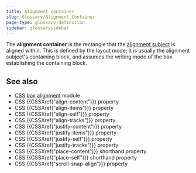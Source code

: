 ```yaml
---
title: Alignment container
slug: Glossary/Alignment_Container
page-type: glossary-definition
sidebar: glossarysidebar
---
```



The **alignment container** is the rectangle that the [alignment subject](/en-US/docs/Glossary/Alignment_Subject) is aligned within. This is defined by the layout mode; it is usually the alignment subject's containing block, and assumes the writing mode of the box establishing the containing block.

## See also

- [CSS box alignment](/en-US/docs/Web/CSS/CSS_box_alignment) module
- CSS {{CSSXref("align-content")}} property
- CSS {{CSSXref("align-items")}} property
- CSS {{CSSXref("align-self")}} property
- CSS {{CSSXref("align-tracks")}} property
- CSS {{CSSXref("justify-content")}} property
- CSS {{CSSXref("justify-items")}} property
- CSS {{CSSXref("justify-self")}} property
- CSS {{CSSXref("justify-tracks")}} property
- CSS {{CSSXref("place-content")}} shorthand property
- CSS {{CSSXref("place-self")}} shorthand property
- CSS {{CSSXref("scroll-snap-align")}} property
